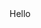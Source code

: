 <!DOCTYPE html>
<html>
  <head>
    <meta charset="utf-8">
  </head>
  <body>
      Hello
  </body>
</html>
